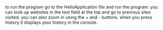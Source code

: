 to run the program go to the HelloApplication file and run the program. you can look up websites in the text field at the top and go to previous sites visited. you can also
zoom in using the + and - buttons. when you press history it displays your history in the console.
